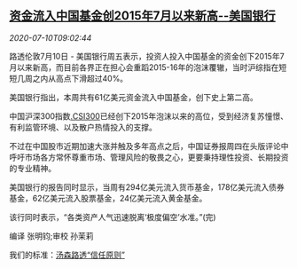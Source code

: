 <!--1594372996000-->
[资金流入中国基金创2015年7月以来新高--美国银行](https://cn.reuters.com/article/china-fund-inflow-0710-idCNKBS24B103)
------

<div><i>2020-07-10T09:02:44</i></div><div class="StandardArticleBody_body"><p>路透伦敦7月10日 - 美国银行周五表示，投资人投入中国基金的资金创下2015年7月以来新高，而目前各界正在担心会重蹈2015-16年的泡沫覆辙，当时沪综指在短短几周之内从高点下滑超过40%。 </p><p>美国银行指出，本周共有61亿美元资金流入中国基金，创下史上第二高。 </p><p>中国沪深300指数<a href="/investing/markets/index?symbol=.CSI300">.CSI300</a>已经创下2015年泡沫以来的高位，受到经济复苏憧憬、有利监管环境、以及散户热情投入的支撑。 </p><p>不过在中国股市近期加速大涨并触及多年高点之后，中国证券报周四在头版评论中呼吁市场各方常怀尊重市场、管理风险的敬畏之心，更要秉持理性投资、长期投资的专业精神。 </p><p>美国银行的报告同时显示，当周有294亿美元流入货币基金，178亿美元流入债券基金，62亿美元流入股票基金，24亿美元流入黄金基金。 </p><p>该行同时表示，“各类资产人气迅速脱离‘极度偏空’水准。”(完) </p><div class="Attribution_container"><div class="Attribution_attribution"><p class="Attribution_content">编译 张明钧;审校 孙茉莉 </p></div></div><div class="StandardArticleBody_trustBadgeContainer"><span class="StandardArticleBody_trustBadgeTitle">我们的标准：</span><span class="trustBadgeUrl"><a href="https://www.thomsonreuters.cn/content/dam/openweb/documents/pdf/china/brochures/about-us-1.pdf">汤森路透“信任原则”</a></span></div></div>
